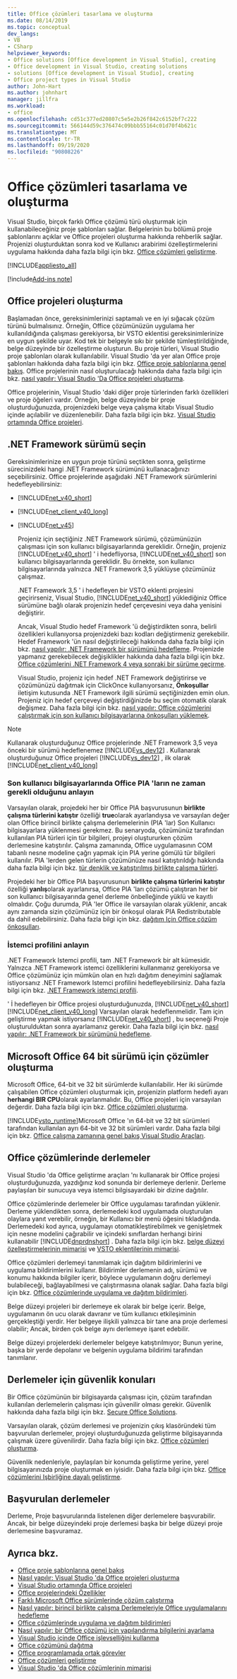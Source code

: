 ```yaml
---
title: Office çözümleri tasarlama ve oluşturma
ms.date: 08/14/2019
ms.topic: conceptual
dev_langs:
- VB
- CSharp
helpviewer_keywords:
- Office solutions [Office development in Visual Studio], creating
- Office development in Visual Studio, creating solutions
- solutions [Office development in Visual Studio], creating
- Office project types in Visual Studio
author: John-Hart
ms.author: johnhart
manager: jillfra
ms.workload:
- office
ms.openlocfilehash: cd51c377ed20807c5e5e2b26f842c6152bf7c222
ms.sourcegitcommit: 566144d59c376474c09bbb55164c01d70f4b621c
ms.translationtype: MT
ms.contentlocale: tr-TR
ms.lasthandoff: 09/19/2020
ms.locfileid: "90808226"
---
```

# <a name="design-and-create-office-solutions"></a>Office çözümleri tasarlama ve oluşturma

Visual Studio, birçok farklı Office çözümü türü oluşturmak için kullanabileceğiniz proje şablonları sağlar. Belgelerinin bu bölümü proje şablonlarını açıklar ve Office projeleri oluşturma hakkında rehberlik sağlar. Projenizi oluşturduktan sonra kod ve Kullanıcı arabirimi özelleştirmelerini uygulama hakkında daha fazla bilgi için bkz. [Office çözümleri geliştirme](../vsto/developing-office-solutions.md).

[!INCLUDE[appliesto_all](../vsto/includes/appliesto-all-md.md)]

[!include[Add-ins note](includes/addinsnote.md)]

## <a name="create-office-projects"></a>Office projeleri oluşturma
 Başlamadan önce, gereksinimlerinizi saptamalı ve en iyi sığacak çözüm türünü bulmalısınız. Örneğin, Office çözümünüzün uygulama her kullanıldığında çalışması gerekiyorsa, bir VSTO eklentisi gereksinimlerinize en uygun şekilde uyar. Kod tek bir belgeyle sıkı bir şekilde tümleştirildiğinde, belge düzeyinde bir özelleştirme oluşturun. Bu proje türleri, Visual Studio proje şablonları olarak kullanılabilir. Visual Studio 'da yer alan Office proje şablonları hakkında daha fazla bilgi için bkz. [Office proje şablonlarına genel bakış](../vsto/office-project-templates-overview.md). Office projelerinin nasıl oluşturulacağı hakkında daha fazla bilgi için bkz. [nasıl yapılır: Visual Studio 'Da Office projeleri oluşturma](../vsto/how-to-create-office-projects-in-visual-studio.md).

 Office projelerinin, Visual Studio 'daki diğer proje türlerinden farklı özellikleri ve proje öğeleri vardır. Örneğin, belge düzeyinde bir proje oluşturduğunuzda, projenizdeki belge veya çalışma kitabı Visual Studio içinde açılabilir ve düzenlenebilir. Daha fazla bilgi için bkz. [Visual Studio ortamında Office projeleri](../vsto/office-projects-in-the-visual-studio-environment.md).

## <a name="choose-a-net-framework-version"></a>.NET Framework sürümü seçin
 Gereksinimlerinize en uygun proje türünü seçtikten sonra, geliştirme sürecinizdeki hangi .NET Framework sürümünü kullanacağınızı seçebilirsiniz. Office projelerinde aşağıdaki .NET Framework sürümlerini hedefleyebilirsiniz:

- [!INCLUDE[net_v40_short](../sharepoint/includes/net-v40-short-md.md)]

- [!INCLUDE[net_client_v40_long](../vsto/includes/net-client-v40-long-md.md)]

- [!INCLUDE[net_v45](../vsto/includes/net-v45-md.md)]

  Projeniz için seçtiğiniz .NET Framework sürümü, çözümünüzün çalışması için son kullanıcı bilgisayarlarında gereklidir. Örneğin, projeniz [!INCLUDE[net_v40_short](../sharepoint/includes/net-v40-short-md.md)] ' i hedefliyorsa, [!INCLUDE[net_v40_short](../sharepoint/includes/net-v40-short-md.md)] son kullanıcı bilgisayarlarında gereklidir. Bu örnekte, son kullanıcı bilgisayarlarında yalnızca .NET Framework 3,5 yüklüyse çözümünüz çalışmaz.

  .NET Framework 3,5 ' i hedefleyen bir VSTO eklenti projesini geçirirseniz, Visual Studio, [!INCLUDE[net_v40_short](../sharepoint/includes/net-v40-short-md.md)] yüklediğiniz Office sürümüne bağlı olarak projenizin hedef çerçevesini veya daha yenisini değiştirir.

  Ancak, Visual Studio hedef Framework 'ü değiştirdikten sonra, belirli özellikleri kullanıyorsa projenizdeki bazı kodları değiştirmeniz gerekebilir. Hedef Framework 'ün nasıl değiştirileceği hakkında daha fazla bilgi için bkz. [nasıl yapılır: .NET Framework bir sürümünü hedefleme](../ide/visual-studio-multi-targeting-overview.md). Projenizde yapmanız gerekebilecek değişiklikler hakkında daha fazla bilgi için bkz. [Office çözümlerini .NET Framework 4 veya sonraki bir sürüme geçirme](../vsto/migrating-office-solutions-to-the-dotnet-framework-4-or-later.md).

  Visual Studio, projeniz için hedef .NET Framework değiştirirse ve çözümünüzü dağıtmak için ClickOnce kullanıyorsanız, **Önkoşullar** iletişim kutusunda .NET Framework ilgili sürümü seçtiğinizden emin olun. Projeniz için hedef çerçeveyi değiştirdiğinizde bu seçim otomatik olarak değişmez. Daha fazla bilgi için bkz. [nasıl yapılır: Office çözümlerini çalıştırmak için son kullanıcı bilgisayarlarına önkoşulları yüklemek](/previous-versions/bb608608(v=vs.110)).

> [!NOTE]
> Kullanarak oluşturduğunuz Office projelerinde .NET Framework 3,5 veya önceki bir sürümü hedeflenemez [!INCLUDE[vs_dev12](../vsto/includes/vs-dev12-md.md)] . Kullanarak oluşturduğunuz Office projeleri [!INCLUDE[vs_dev12](../vsto/includes/vs-dev12-md.md)] , ilk olarak [!INCLUDE[net_client_v40_long](../vsto/includes/net-client-v40-long-md.md)]

### <a name="understand-when-the-office-pias-are-required-on-end-user-computers"></a>Son kullanıcı bilgisayarlarında Office PIA 'ların ne zaman gerekli olduğunu anlayın
 Varsayılan olarak, projedeki her bir Office PIA başvurusunun **birlikte çalışma türlerini katıştır** özelliği **true**olarak ayarlandıysa ve varsayılan değer olan Office birincil birlikte çalışma derlemelerinin (PIA 'lar) Son Kullanıcı bilgisayarlara yüklenmesi gerekmez. Bu senaryoda, çözümünüz tarafından kullanılan PIA türleri için tür bilgileri, projeyi oluştururken çözüm derlemesine katıştırılır. Çalışma zamanında, Office uygulamasının COM tabanlı nesne modeline çağrı yapmak için PIA yerine gömülü tür bilgileri kullanılır. PIA 'lerden gelen türlerin çözümünüze nasıl katıştırıldığı hakkında daha fazla bilgi için bkz. [tür denklik ve katıştırılmış birlikte çalışma türleri](/dotnet/framework/interop/type-equivalence-and-embedded-interop-types).

 Projedeki her bir Office PIA başvurusunun **birlikte çalışma türlerini katıştır** özelliği **yanlış**olarak ayarlanırsa, Office PIA 'ları çözümü çalıştıran her bir son kullanıcı bilgisayarında genel derleme önbelleğinde yüklü ve kayıtlı olmalıdır. Çoğu durumda, PIA 'ler Office ile varsayılan olarak yüklenir, ancak aynı zamanda sizin çözümünüz için bir önkoşul olarak PIA Redistributable da dahil edebilirsiniz. Daha fazla bilgi için bkz. [dağıtım Için Office çözüm önkoşulları](/previous-versions/bb608617(v=vs.110)).

### <a name="understand-the-client-profile"></a>İstemci profilini anlayın
 .NET Framework Istemci profili, tam .NET Framework bir alt kümesidir. Yalnızca .NET Framework istemci özelliklerini kullanmanız gerekiyorsa ve Office çözümünüz için mümkün olan en hızlı dağıtım deneyimini sağlamak istiyorsanız .NET Framework Istemci profilini hedefleyebilirsiniz. Daha fazla bilgi için bkz. [.NET Framework istemci profili](/dotnet/framework/deployment/client-profile).

 ' İ hedefleyen bir Office projesi oluşturduğunuzda, [!INCLUDE[net_v40_short](../sharepoint/includes/net-v40-short-md.md)] [!INCLUDE[net_client_v40_long](../vsto/includes/net-client-v40-long-md.md)] Varsayılan olarak hedeflenmelidir. Tam için geliştirme yapmak istiyorsanız [!INCLUDE[net_v40_short](../sharepoint/includes/net-v40-short-md.md)] , bu seçeneği Proje oluşturulduktan sonra ayarlamanız gerekir. Daha fazla bilgi için bkz. [nasıl yapılır: .NET Framework bir sürümünü hedefleme](../ide/visual-studio-multi-targeting-overview.md).

## <a name="create-solutions-for-the-64-bit-edition-of-microsoft-office"></a>Microsoft Office 64 bit sürümü için çözümler oluşturma
 Microsoft Office, 64-bit ve 32 bit sürümlerde kullanılabilir. Her iki sürümde çalışabilen Office çözümleri oluşturmak için, projenizin platform hedefi ayarı **herhangi BIR CPU**olarak ayarlanmalıdır. Bu, Office projeleri için varsayılan değerdir. Daha fazla bilgi için bkz. [Office çözümleri oluşturma](../vsto/building-office-solutions.md).

 [!INCLUDE[vsto_runtime](../vsto/includes/vsto-runtime-md.md)]Microsoft Office 'ın 64-bit ve 32 bit sürümleri tarafından kullanılan ayrı 64-bit ve 32 bit sürümleri vardır. Daha fazla bilgi için bkz. [Office çalışma zamanına genel bakış Visual Studio Araçları](../vsto/visual-studio-tools-for-office-runtime-overview.md).

## <a name="assemblies-in-office-solutions"></a>Office çözümlerinde derlemeler
 Visual Studio 'da Office geliştirme araçları 'nı kullanarak bir Office projesi oluşturduğunuzda, yazdığınız kod sonunda bir derlemeye derlenir. Derleme paylaşılan bir sunucuya veya istemci bilgisayardaki bir dizine dağıtılır.

 Office çözümlerinde derlemeler bir Office uygulaması tarafından yüklenir. Derleme yüklendikten sonra, derlemedeki kod uygulamada oluşturulan olaylara yanıt verebilir, örneğin, bir Kullanıcı bir menü öğesini tıkladığında. Derlemedeki kod ayrıca, uygulamayı otomatikleştirebilmek ve genişletmek için nesne modelini çağırabilir ve içindeki sınıflardan herhangi birini kullanabilir [!INCLUDE[dnprdnshort](../sharepoint/includes/dnprdnshort-md.md)] . Daha fazla bilgi için bkz. [belge düzeyi özelleştirmelerinin mimarisi](../vsto/architecture-of-document-level-customizations.md) ve [VSTO eklentilerinin mimarisi](../vsto/architecture-of-vsto-add-ins.md).

 Office çözümleri derlemeyi tanımlamak için dağıtım bildirimlerini ve uygulama bildirimlerini kullanır. Bildirimler derlemenin adı, sürümü ve konumu hakkında bilgiler içerir, böylece uygulamanın doğru derlemeyi bulabileceği, bağlayabilmesi ve çalıştırmasına olanak sağlar. Daha fazla bilgi için bkz. [Office çözümlerinde uygulama ve dağıtım bildirimleri](../vsto/application-and-deployment-manifests-in-office-solutions.md).

 Belge düzeyi projeleri bir derlemeye ek olarak bir belge içerir. Belge, uygulamanın ön ucu olarak davranır ve tüm kullanıcı etkileşiminin gerçekleştiği yerdir. Her belgeye ilişkili yalnızca bir tane ana proje derlemesi olabilir; Ancak, birden çok belge aynı derlemeye işaret edebilir.

 Belge düzeyi projelerdeki derlemeler belgeye katıştırılmıyor; Bunun yerine, başka bir yerde depolanır ve belgenin uygulama bildirimi tarafından tanımlanır.

## <a name="security-considerations-for-assemblies"></a>Derlemeler için güvenlik konuları
 Bir Office çözümünün bir bilgisayarda çalışması için, çözüm tarafından kullanılan derlemelerin çalışması için güvenilir olması gerekir. Güvenlik hakkında daha fazla bilgi için bkz. [Secure Office Solutions](../vsto/securing-office-solutions.md).

 Varsayılan olarak, çözüm derlemesi ve projenizin çıkış klasöründeki tüm başvurulan derlemeler, projeyi oluşturduğunuzda geliştirme bilgisayarında çalışmak üzere güvenilirdir. Daha fazla bilgi için bkz. [Office çözümleri oluşturma](../vsto/building-office-solutions.md).

 Güvenlik nedenleriyle, paylaşılan bir konumda geliştirme yerine, yerel bilgisayarınızda proje oluşturmak en iyisidir. Daha fazla bilgi için bkz. [Office çözümlerini Işbirliğine dayalı geliştirme](../vsto/collaborative-development-of-office-solutions.md).

## <a name="referenced-assemblies"></a>Başvurulan derlemeler
 Derleme, Proje başvurularında listelenen diğer derlemelere başvurabilir. Ancak, bir belge düzeyindeki proje derlemesi başka bir belge düzeyi proje derlemesine başvuramaz.

## <a name="see-also"></a>Ayrıca bkz.
- [Office proje şablonlarına genel bakış](../vsto/office-project-templates-overview.md)
- [Nasıl yapılır: Visual Studio 'da Office projeleri oluşturma](../vsto/how-to-create-office-projects-in-visual-studio.md)
- [Visual Studio ortamında Office projeleri](../vsto/office-projects-in-the-visual-studio-environment.md)
- [Office projelerindeki Özellikler](../vsto/properties-in-office-projects.md)
- [Farklı Microsoft Office sürümlerinde çözüm çalıştırma](../vsto/running-solutions-in-different-versions-of-microsoft-office.md)
- [Nasıl yapılır: birincil birlikte çalışma Derlemeleriyle Office uygulamalarını hedefleme](../vsto/how-to-target-office-applications-through-primary-interop-assemblies.md)
- [Office çözümlerinde uygulama ve dağıtım bildirimleri](../vsto/application-and-deployment-manifests-in-office-solutions.md)
- [Nasıl yapılır: bir Office çözümü için yapılandırma bilgilerini ayarlama](../vsto/how-to-set-up-configuration-information-for-an-office-solution.md)
- [Visual Studio içinde Office işlevselliğini kullanma](../vsto/using-office-functionality-inside-of-visual-studio.md)
- [Office çözümünü dağıtma](../vsto/deploying-an-office-solution.md)
- [Office programlamada ortak görevler](../vsto/common-tasks-in-office-programming.md)
- [Office çözümleri geliştirme](../vsto/developing-office-solutions.md)
- [Visual Studio 'da Office çözümlerinin mimarisi](../vsto/architecture-of-office-solutions-in-visual-studio.md)